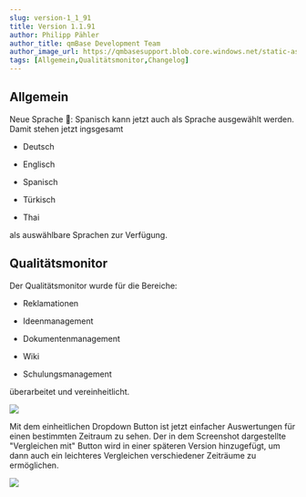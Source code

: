 ```yaml
---
slug: version-1_1_91
title: Version 1.1.91
author: Philipp Pähler
author_title: qmBase Development Team
author_image_url: https://qmbasesupport.blob.core.windows.net/static-assets/img/persons/paehler_round.png
tags: [Allgemein,Qualitätsmonitor,Changelog]
---
```

## Allgemein

Neue Sprache 🎏: Spanisch kann jetzt auch als Sprache ausgewählt werden. Damit stehen jetzt ingsgesamt

*   Deutsch

*   Englisch

*   Spanisch

*   Türkisch

*   Thai

als auswählbare Sprachen zur Verfügung.

## Qualitätsmonitor

Der Qualitätsmonitor wurde für die Bereiche:

*   Reklamationen

*   Ideenmanagement

*   Dokumentenmanagement

*   Wiki

*   Schulungsmanagement

überarbeitet und vereinheitlicht.

![](https://caqadmin.blob.core.windows.net/releasenotes/76-images/mceclip1.png)

Mit dem einheitlichen Dropdown Button ist jetzt einfacher Auswertungen für einen bestimmten Zeitraum zu sehen. Der in dem Screenshot dargestellte "Vergleichen mit" Button wird in einer späteren Version hinzugefügt, um dann auch ein leichteres Vergleichen verschiedener Zeiträume zu ermöglichen.

![](https://caqadmin.blob.core.windows.net/releasenotes/76-images/mceclip0.png)